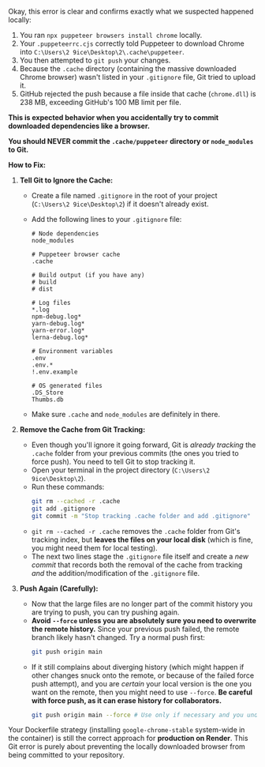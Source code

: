 Okay, this error is clear and confirms exactly what we suspected happened locally:

1.  You ran `npx puppeteer browsers install chrome` locally.
2.  Your `.puppeteerrc.cjs` correctly told Puppeteer to download Chrome into `C:\Users\2 9ice\Desktop\2\.cache\puppeteer`.
3.  You then attempted to `git push` your changes.
4.  Because the `.cache` directory (containing the massive downloaded Chrome browser) wasn't listed in your `.gitignore` file, Git tried to upload it.
5.  GitHub rejected the push because a file inside that cache (`chrome.dll`) is 238 MB, exceeding GitHub's 100 MB limit per file.

**This is expected behavior when you accidentally try to commit downloaded dependencies like a browser.**

**You should NEVER commit the `.cache/puppeteer` directory or `node_modules` to Git.**

**How to Fix:**

1.  **Tell Git to Ignore the Cache:**
    *   Create a file named `.gitignore` in the root of your project (`C:\Users\2 9ice\Desktop\2`) if it doesn't already exist.
    *   Add the following lines to your `.gitignore` file:

        ```gitignore
        # Node dependencies
        node_modules

        # Puppeteer browser cache
        .cache

        # Build output (if you have any)
        # build
        # dist

        # Log files
        *.log
        npm-debug.log*
        yarn-debug.log*
        yarn-error.log*
        lerna-debug.log*

        # Environment variables
        .env
        .env.*
        !.env.example

        # OS generated files
        .DS_Store
        Thumbs.db
        ```
    *   Make sure `.cache` and `node_modules` are definitely in there.

2.  **Remove the Cache from Git Tracking:**
    *   Even though you'll ignore it going forward, Git is *already tracking* the `.cache` folder from your previous commits (the ones you tried to force push). You need to tell Git to stop tracking it.
    *   Open your terminal in the project directory (`C:\Users\2 9ice\Desktop\2`).
    *   Run these commands:
        ```bash
        git rm --cached -r .cache
        git add .gitignore
        git commit -m "Stop tracking .cache folder and add .gitignore"
        ```
    *   `git rm --cached -r .cache` removes the `.cache` folder from Git's tracking index, but **leaves the files on your local disk** (which is fine, you might need them for local testing).
    *   The next two lines stage the `.gitignore` file itself and create a *new commit* that records both the removal of the cache from tracking *and* the addition/modification of the `.gitignore` file.

3.  **Push Again (Carefully):**
    *   Now that the large files are no longer part of the commit history you are trying to push, you can try pushing again.
    *   **Avoid `--force` unless you are absolutely sure you need to overwrite the remote history.** Since your previous push failed, the remote branch likely hasn't changed. Try a normal push first:
        ```bash
        git push origin main
        ```
    *   If it still complains about diverging history (which might happen if other changes snuck onto the remote, or because of the failed force push attempt), and you are *certain* your local version is the one you want on the remote, then you might need to use `--force`. **Be careful with force push, as it can erase history for collaborators.**
        ```bash
        git push origin main --force # Use only if necessary and you understand the risks
        ```

Your Dockerfile strategy (installing `google-chrome-stable` system-wide in the container) is still the correct approach for **production on Render**. This Git error is purely about preventing the locally downloaded browser from being committed to your repository.